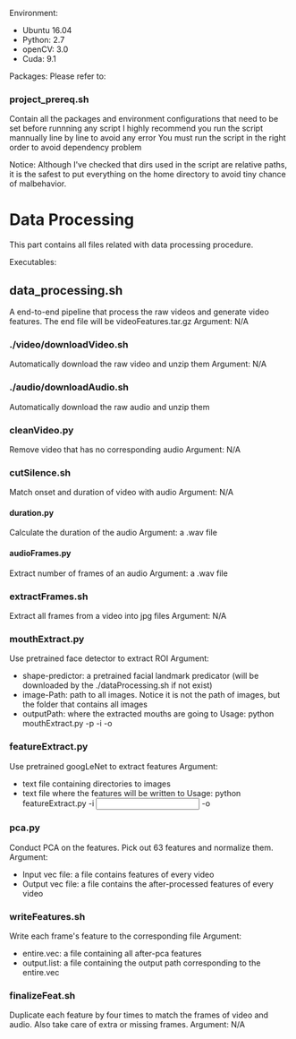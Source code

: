 Environment:
- Ubuntu 16.04
- Python: 2.7
- openCV: 3.0
- Cuda: 9.1

Packages:
Please refer to:
### project_prereq.sh
Contain all the packages and environment configurations that need to be set before runnning any script
I highly recommend you run the script mannually line by line to avoid any error
You must run the script in the right order to avoid dependency problem

Notice:
Although I've checked that dirs used in the script are relative paths, it is the safest to put everything on the home directory to avoid tiny chance of malbehavior.

# Data Processing
This part contains all files related with data processing procedure.

Executables:
## data_processing.sh
A end-to-end pipeline that process the raw videos and generate video features. The end file will be videoFeatures.tar.gz
Argument: N/A

### ./video/downloadVideo.sh
Automatically download the raw video and unzip them
Argument: N/A

### ./audio/downloadAudio.sh
Automatically download the raw audio and unzip them

### cleanVideo.py
Remove video that has no corresponding audio
Argument: N/A

### cutSilence.sh
Match onset and duration of video with audio
Argument: N/A

#### duration.py
Calculate the duration of the audio
Argument: a .wav file

#### audioFrames.py
Extract number of frames of an audio
Argument: a .wav file

### extractFrames.sh
Extract all frames from a video into jpg files
Argument: N/A

### mouthExtract.py
Use pretrained face detector to extract ROI
Argument:
- shape-predictor: a pretrained facial landmark predicator (will be downloaded by the ./dataProcessing.sh if not exist)
- image-Path: path to all images. Notice it is not the path of images, but the folder that contains all images
- outputPath: where the extracted mouths are going to 
Usage: python mouthExtract.py -p <shape-predictor> -i <imageDir> -o <outputDir>

### featureExtract.py
Use pretrained googLeNet to extract features
Argument: 
- text file containing directories to images
- text file where the features will be written to
Usage: python featureExtract.py -i <input file> -o <output file>

### pca.py
Conduct PCA on the features. Pick out 63 features and normalize them.
Argument:
- Input vec file: a file contains features of every video
- Output vec file: a file contains the after-processed features of every video

### writeFeatures.sh
Write each frame's feature to the corresponding file 
Argument:
- entire.vec: a file containing all after-pca features
- output.list: a file containing the output path corresponding to the entire.vec

### finalizeFeat.sh
Duplicate each feature by four times to match the frames of video and audio. Also take care of extra or missing frames.
Argument: N/A






